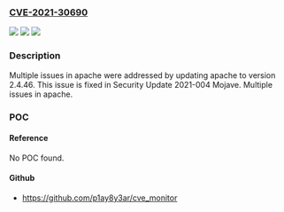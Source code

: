 ### [CVE-2021-30690](https://cve.mitre.org/cgi-bin/cvename.cgi?name=CVE-2021-30690)
![](https://img.shields.io/static/v1?label=Product&message=Security%20Update%20-%20Mojave&color=blue)
![](https://img.shields.io/static/v1?label=Version&message=%3C%202021%20&color=brighgreen)
![](https://img.shields.io/static/v1?label=Vulnerability&message=Multiple%20issues%20in%20apache&color=brighgreen)

### Description

Multiple issues in apache were addressed by updating apache to version 2.4.46. This issue is fixed in Security Update 2021-004 Mojave. Multiple issues in apache.

### POC

#### Reference
No POC found.

#### Github
- https://github.com/p1ay8y3ar/cve_monitor


